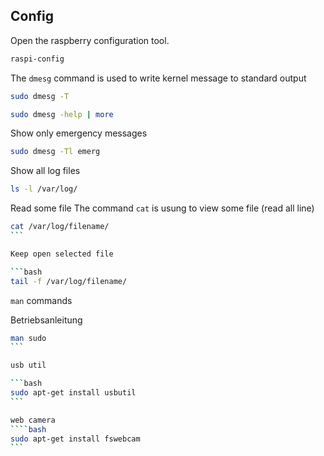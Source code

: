 ## Config

Open the raspberry configuration tool.

```bash
raspi-config
```

The `dmesg` command is used to write kernel message to standard output

```bash
sudo dmesg -T
```

```bash 
sudo dmesg -help | more
```

Show only emergency messages

```bash
sudo dmesg -Tl emerg
```

Show all log files

```bash
ls -l /var/log/
```

Read some file 
The command `cat` is usung to view some file (read all line)

````bash 
cat /var/log/filename/
```

Keep open selected file

```bash
tail -f /var/log/filename/
````

`man` commands

Betriebsanleitung

````bash
man sudo
```

usb util

```bash 
sudo apt-get install usbutil
```

web camera 
````bash
sudo apt-get install fswebcam
```
